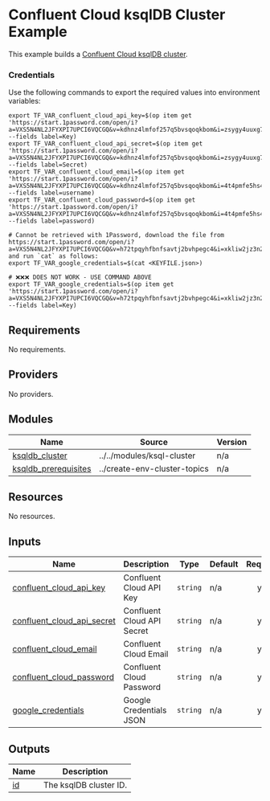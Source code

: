 # Confluent Cloud ksqlDB Cluster Example

This example builds a [Confluent Cloud ksqlDB cluster](https://docs.confluent.io/cloud/current/ksqldb/index.html).

### Credentials

Use the following commands to export the required values into environment variables:

```shell
export TF_VAR_confluent_cloud_api_key=$(op item get 'https://start.1password.com/open/i?a=VXS5N4NL2JFYXPI7UPCI6VQCGQ&v=kdhnz4lmfof257q5bvsqoqkbom&i=zsygy4uuxg7mgythbejlgrfr24&h=honestbank.1password.com' --fields label=Key)
export TF_VAR_confluent_cloud_api_secret=$(op item get 'https://start.1password.com/open/i?a=VXS5N4NL2JFYXPI7UPCI6VQCGQ&v=kdhnz4lmfof257q5bvsqoqkbom&i=zsygy4uuxg7mgythbejlgrfr24&h=honestbank.1password.com' --fields label=Secret)
export TF_VAR_confluent_cloud_email=$(op item get 'https://start.1password.com/open/i?a=VXS5N4NL2JFYXPI7UPCI6VQCGQ&v=kdhnz4lmfof257q5bvsqoqkbom&i=4t4pmfe5hs4q6a4fawg6adqoza&h=honestbank.1password.com' --fields label=username)
export TF_VAR_confluent_cloud_password=$(op item get 'https://start.1password.com/open/i?a=VXS5N4NL2JFYXPI7UPCI6VQCGQ&v=kdhnz4lmfof257q5bvsqoqkbom&i=4t4pmfe5hs4q6a4fawg6adqoza&h=honestbank.1password.com' --fields label=password)

# Cannot be retrieved with 1Password, download the file from https://start.1password.com/open/i?a=VXS5N4NL2JFYXPI7UPCI6VQCGQ&v=h72tpqyhfbnfsavtj2bvhpegc4&i=xkliw2jz3n2echyn47derptoy4&h=honestbank.1password.com and run `cat` as follows:
export TF_VAR_google_credentials=$(cat <KEYFILE.json>)

# ❌❌❌ DOES NOT WORK - USE COMMAND ABOVE
export TF_VAR_google_credentials=$(op item get 'https://start.1password.com/open/i?a=VXS5N4NL2JFYXPI7UPCI6VQCGQ&v=h72tpqyhfbnfsavtj2bvhpegc4&i=xkliw2jz3n2echyn47derptoy4&h=honestbank.1password.com' --fields label=Key)
```


<!-- BEGIN_TF_DOCS -->
## Requirements

No requirements.

## Providers

No providers.

## Modules

| Name | Source | Version |
|------|--------|---------|
| <a name="module_ksqldb_cluster"></a> [ksqldb\_cluster](#module\_ksqldb\_cluster) | ../../modules/ksql-cluster | n/a |
| <a name="module_ksqldb_prerequisites"></a> [ksqldb\_prerequisites](#module\_ksqldb\_prerequisites) | ../create-env-cluster-topics | n/a |

## Resources

No resources.

## Inputs

| Name | Description | Type | Default | Required |
|------|-------------|------|---------|:--------:|
| <a name="input_confluent_cloud_api_key"></a> [confluent\_cloud\_api\_key](#input\_confluent\_cloud\_api\_key) | Confluent Cloud API Key | `string` | n/a | yes |
| <a name="input_confluent_cloud_api_secret"></a> [confluent\_cloud\_api\_secret](#input\_confluent\_cloud\_api\_secret) | Confluent Cloud API Secret | `string` | n/a | yes |
| <a name="input_confluent_cloud_email"></a> [confluent\_cloud\_email](#input\_confluent\_cloud\_email) | Confluent Cloud Email | `string` | n/a | yes |
| <a name="input_confluent_cloud_password"></a> [confluent\_cloud\_password](#input\_confluent\_cloud\_password) | Confluent Cloud Password | `string` | n/a | yes |
| <a name="input_google_credentials"></a> [google\_credentials](#input\_google\_credentials) | Google Credentials JSON | `string` | n/a | yes |

## Outputs

| Name | Description |
|------|-------------|
| <a name="output_id"></a> [id](#output\_id) | The ksqlDB cluster ID. |
<!-- END_TF_DOCS -->
